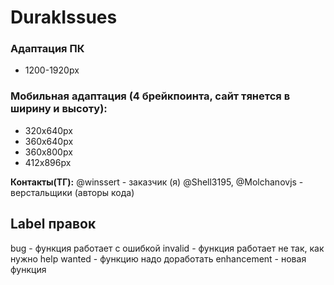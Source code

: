 # DurakIssues

### Адаптация ПК
- 1200-1920px

### Мобильная адаптация (4 брейкпоинта, сайт тянется в ширину и высоту):
- 320х640px
- 360х640px
- 360х800px
- 412х896px

**Контакты(ТГ):**
@winssert - заказчик (я)
@Shell3195, @Molchanovjs - верстальщики (авторы кода)

## Label правок
bug - функция работает с ошибкой
invalid - функция работает не так, как нужно
help wanted - функцию надо доработать
enhancement - новая функция
